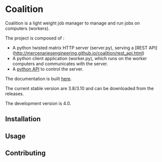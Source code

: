 Coalition
=========

Coalition is a light weight job manager to manage and run jobs on computers (workers).

The project is composed of :

* A python twisted matrix HTTP server (server.py), serving a [REST API] (http://mercenariesengineering.github.io/coalition/rest_api.html)
* A python client application (worker.py), which runs on the worker computers and communicates with the server.
* A [python API](http://mercenariesengineering.github.io/coalition/python_api.html) to control the server.

The documentation is built [here](http://mercenariesengineering.github.io/coalition).

The current stable version are 3.8/3.10 and can be downloaded from the releases.

The development version is 4.0.

Installation
-----------

Usage
-----

Contributing
------------
